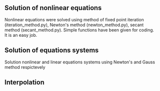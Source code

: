 
## Solution of nonlinear equations
Nonlinear equations were solved using method of fixed point iteration (iteration_method.py), Newton's method (newton_method.py), secant method (secant_method.py). Simple functions have been given for coding. It is an easy job.

## Solution of equations systems
Solution nonlinear and linear equations systems using Newton's and Gauss method respictevely

## Interpolation

